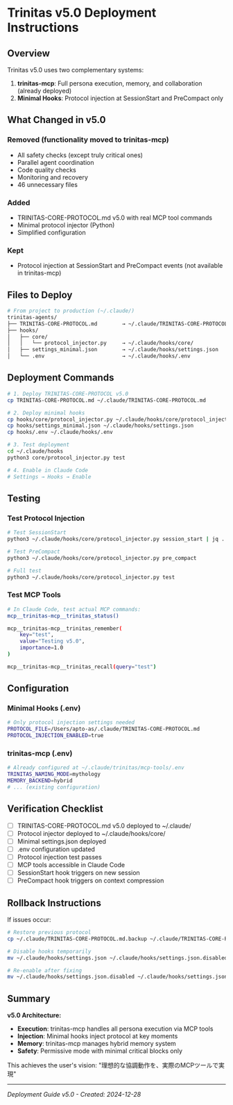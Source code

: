 # Trinitas v5.0 Deployment Instructions

## Overview

Trinitas v5.0 uses two complementary systems:
1. **trinitas-mcp**: Full persona execution, memory, and collaboration (already deployed)
2. **Minimal Hooks**: Protocol injection at SessionStart and PreCompact only

## What Changed in v5.0

### Removed (functionality moved to trinitas-mcp)
- All safety checks (except truly critical ones)
- Parallel agent coordination 
- Code quality checks
- Monitoring and recovery
- 46 unnecessary files

### Added
- TRINITAS-CORE-PROTOCOL.md v5.0 with real MCP tool commands
- Minimal protocol injector (Python)
- Simplified configuration

### Kept
- Protocol injection at SessionStart and PreCompact events (not available in trinitas-mcp)

## Files to Deploy

```bash
# From project to production (~/.claude/)
trinitas-agents/
├── TRINITAS-CORE-PROTOCOL.md        → ~/.claude/TRINITAS-CORE-PROTOCOL.md
├── hooks/
│   ├── core/
│   │   └── protocol_injector.py     → ~/.claude/hooks/core/
│   ├── settings_minimal.json        → ~/.claude/hooks/settings.json
│   └── .env                         → ~/.claude/hooks/.env
```

## Deployment Commands

```bash
# 1. Deploy TRINITAS-CORE-PROTOCOL v5.0
cp TRINITAS-CORE-PROTOCOL.md ~/.claude/TRINITAS-CORE-PROTOCOL.md

# 2. Deploy minimal hooks
cp hooks/core/protocol_injector.py ~/.claude/hooks/core/protocol_injector.py
cp hooks/settings_minimal.json ~/.claude/hooks/settings.json
cp hooks/.env ~/.claude/hooks/.env

# 3. Test deployment
cd ~/.claude/hooks
python3 core/protocol_injector.py test

# 4. Enable in Claude Code
# Settings → Hooks → Enable
```

## Testing

### Test Protocol Injection
```bash
# Test SessionStart
python3 ~/.claude/hooks/core/protocol_injector.py session_start | jq .

# Test PreCompact
python3 ~/.claude/hooks/core/protocol_injector.py pre_compact

# Full test
python3 ~/.claude/hooks/core/protocol_injector.py test
```

### Test MCP Tools
```bash
# In Claude Code, test actual MCP commands:
mcp__trinitas-mcp__trinitas_status()

mcp__trinitas-mcp__trinitas_remember(
    key="test",
    value="Testing v5.0",
    importance=1.0
)

mcp__trinitas-mcp__trinitas_recall(query="test")
```

## Configuration

### Minimal Hooks (.env)
```bash
# Only protocol injection settings needed
PROTOCOL_FILE=/Users/apto-as/.claude/TRINITAS-CORE-PROTOCOL.md
PROTOCOL_INJECTION_ENABLED=true
```

### trinitas-mcp (.env)
```bash
# Already configured at ~/.claude/trinitas/mcp-tools/.env
TRINITAS_NAMING_MODE=mythology
MEMORY_BACKEND=hybrid
# ... (existing configuration)
```

## Verification Checklist

- [ ] TRINITAS-CORE-PROTOCOL.md v5.0 deployed to ~/.claude/
- [ ] Protocol injector deployed to ~/.claude/hooks/core/
- [ ] Minimal settings.json deployed
- [ ] .env configuration updated
- [ ] Protocol injection test passes
- [ ] MCP tools accessible in Claude Code
- [ ] SessionStart hook triggers on new session
- [ ] PreCompact hook triggers on context compression

## Rollback Instructions

If issues occur:

```bash
# Restore previous protocol
cp ~/.claude/TRINITAS-CORE-PROTOCOL.md.backup ~/.claude/TRINITAS-CORE-PROTOCOL.md

# Disable hooks temporarily
mv ~/.claude/hooks/settings.json ~/.claude/hooks/settings.json.disabled

# Re-enable after fixing
mv ~/.claude/hooks/settings.json.disabled ~/.claude/hooks/settings.json
```

## Summary

**v5.0 Architecture:**
- **Execution**: trinitas-mcp handles all persona execution via MCP tools
- **Injection**: Minimal hooks inject protocol at key moments
- **Memory**: trinitas-mcp manages hybrid memory system
- **Safety**: Permissive mode with minimal critical blocks only

This achieves the user's vision: "理想的な協調動作を、実際のMCPツールで実現"

---

*Deployment Guide v5.0 - Created: 2024-12-28*